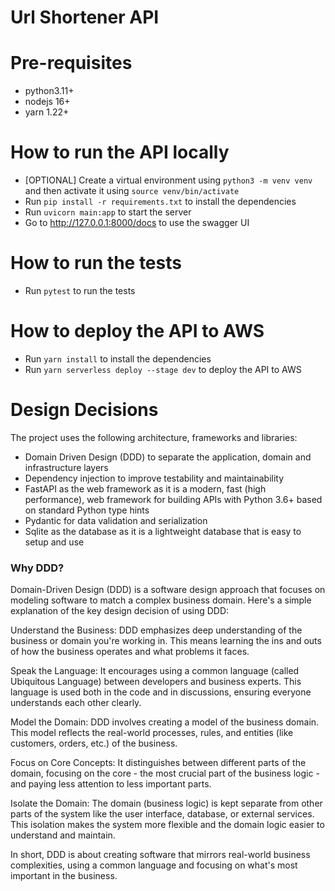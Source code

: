 # Url Shortener API

# Pre-requisites
- python3.11+
- nodejs 16+
- yarn 1.22+

# How to run the API locally
- [OPTIONAL] Create a virtual environment using `python3 -m venv venv` and then activate it using `source venv/bin/activate`
- Run `pip install -r requirements.txt` to install the dependencies
- Run `uvicorn main:app` to start the server
- Go to  http://127.0.0.1:8000/docs to use the swagger UI

# How to run the tests
- Run `pytest` to run the tests

# How to deploy the API to AWS
- Run `yarn install` to install the dependencies
- Run `yarn serverless deploy --stage dev` to deploy the API to AWS

# Design Decisions
The project uses the following architecture, frameworks and libraries:
- Domain Driven Design (DDD) to separate the application, domain and infrastructure layers
- Dependency injection to improve testability and maintainability
- FastAPI as the web framework as it is a modern, fast (high performance), web framework for building APIs with Python 3.6+ based on standard Python type hints
- Pydantic for data validation and serialization
- Sqlite as the database as it is a lightweight database that is easy to setup and use

### Why DDD?
Domain-Driven Design (DDD) is a software design approach that focuses on modeling software to match a complex business domain. Here's a simple explanation of the key design decision of using DDD:

Understand the Business: DDD emphasizes deep understanding of the business or domain you're working in. This means learning the ins and outs of how the business operates and what problems it faces.

Speak the Language: It encourages using a common language (called Ubiquitous Language) between developers and business experts. This language is used both in the code and in discussions, ensuring everyone understands each other clearly.

Model the Domain: DDD involves creating a model of the business domain. This model reflects the real-world processes, rules, and entities (like customers, orders, etc.) of the business.

Focus on Core Concepts: It distinguishes between different parts of the domain, focusing on the core - the most crucial part of the business logic - and paying less attention to less important parts.

Isolate the Domain: The domain (business logic) is kept separate from other parts of the system like the user interface, database, or external services. This isolation makes the system more flexible and the domain logic easier to understand and maintain.

In short, DDD is about creating software that mirrors real-world business complexities, using a common language and focusing on what's most important in the business.
